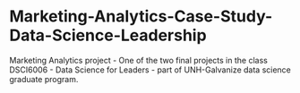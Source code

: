 # Marketing-Analytics-Case-Study-Data-Science-Leadership
Marketing Analytics project - One of the two final projects in the class DSCI6006 - Data Science for Leaders - part of UNH-Galvanize data science graduate program.

